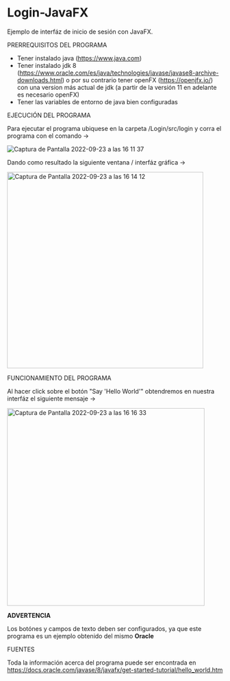 # Login-JavaFX

Ejemplo de interfáz de inicio de sesión con JavaFX.

PRERREQUISITOS DEL PROGRAMA

- Tener instalado java (https://www.java.com)
- Tener instalado jdk 8 (https://www.oracle.com/es/java/technologies/javase/javase8-archive-downloads.html) o por su contrario tener openFX (https://openjfx.io/) con una version más actual de jdk (a partir de la versión 11 en adelante es necesario openFX)
- Tener las variables de entorno de java bien configuradas 

EJECUCIÓN DEL PROGRAMA

Para ejecutar el programa ubiquese en la carpeta /Login/src/login y corra el programa con el comando ->

![Captura de Pantalla 2022-09-23 a las 16 11 37](https://user-images.githubusercontent.com/114193449/191980942-e038bd27-921a-427d-83a7-f93bce372d90.png)

Dando como resultado la siguiente ventana / interfáz gráfica ->

<img width="458" alt="Captura de Pantalla 2022-09-23 a las 16 14 12" src="https://user-images.githubusercontent.com/114193449/191981119-4b5c6335-bb3e-4311-bdfb-b376ccaa8546.png">

FUNCIONAMIENTO DEL PROGRAMA

Al hacer click sobre el botón "Say 'Hello World'" obtendremos en nuestra interfáz el siguiente mensaje ->

<img width="461" alt="Captura de Pantalla 2022-09-23 a las 16 16 33" src="https://user-images.githubusercontent.com/114193449/191981399-21b055cc-ef6b-450b-9266-7d7d9bbff88d.png">

<b>ADVERTENCIA</b>

Los botónes y campos de texto deben ser configurados, ya que este programa es un ejemplo obtenido del mismo <b>Oracle</b>

FUENTES

Toda la información acerca del programa puede ser encontrada en https://docs.oracle.com/javase/8/javafx/get-started-tutorial/hello_world.htm
